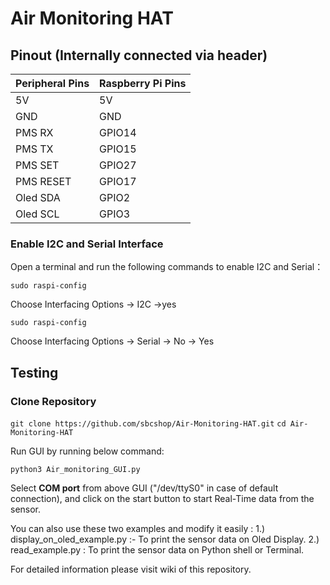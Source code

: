 # Air Monitoring HAT

## Pinout (Internally connected via header)

| Peripheral Pins  | Raspberry Pi Pins |
| ---------------- | ----------------- |
| 5V     	| 5V       |
| GND     	| GND      |
| PMS RX    | GPIO14   |
| PMS TX    | GPIO15   |
| PMS SET   | GPIO27   |
| PMS RESET | GPIO17   |
| Oled SDA  | GPIO2    |
| Oled SCL  | GPIO3    |


### Enable I2C and Serial Interface

Open a terminal and run the following commands to enable I2C and Serial：


``` sudo raspi-config ```

Choose Interfacing Options -> I2C ->yes 


``` sudo raspi-config ```

Choose Interfacing Options -> Serial -> No -> Yes


## Testing

### Clone Repository

``` git clone https://github.com/sbcshop/Air-Monitoring-HAT.git ```
``` cd Air-Monitoring-HAT ```

Run GUI by running below command:

``` python3 Air_monitoring_GUI.py ```

Select <b>COM port</b> from above GUI ("/dev/ttyS0" in case of default connection), 
and click on the start button to start Real-Time data from the sensor.

You can also use these two examples and modify it easily :
 1.) display_on_oled_example.py  :- To print the sensor data on Oled Display.
 2.) read_example.py : To print the sensor data on Python shell or Terminal.
 
 For detailed information please visit wiki of this repository.


